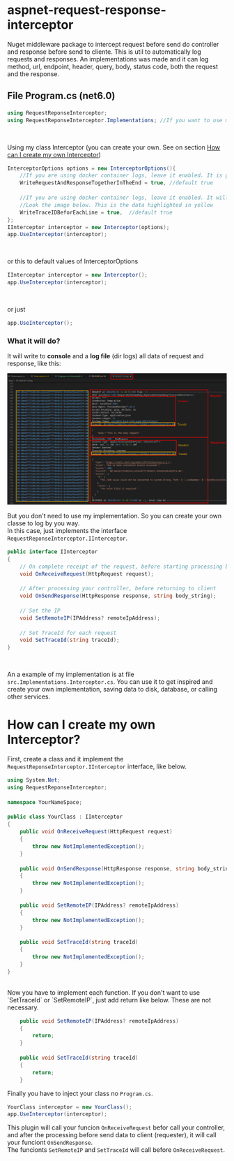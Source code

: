 # aspnet-request-response-interceptor
Nuget middleware package to intercept request before send do controller and response before send to cliente. This is util to automatically log requests and responses. An implementations was made and it can log method, url, endpoint, header, query, body, status code, both the request and the response.


## File Program.cs (net6.0)

```C#
using RequestReponseInterceptor;
using RequestReponseInterceptor.Implementations; //If you want to use my implmentation. If you will create yours, you can remove this.

```
<br>

Using my class Interceptor (you can create your own. See on section [How can I create my own Interceptor](#How-can-I-create-my-own-Interceptor))

```C#
InterceptorOptions options = new InterceptorOptions(){
    //If you are using docker container logs, leave it enabled. It is going to agrupate whole request and reponse line and will write to logs in the end
    WriteRequestAndResponseTogetherInTheEnd = true, //default true

    //If you are using docker container logs, leave it enabled. It will be easier to search by 'traceId'.
    //Look the image below. This is the data highlighted in yellow
    WriteTraceIDBeforEachLine = true,  //default true
};
IInterceptor interceptor = new Interceptor(options);
app.UseInterceptor(interceptor);

```
<br>

or this to default values of InterceptorOptions
```C#
IInterceptor interceptor = new Interceptor();
app.UseInterceptor(interceptor);
```

<br>

or just
```C#
app.UseInterceptor();
```




### What it will do?

It will write to **console** and a **log file** (dir logs) all data of request and response, like this:


![Teste](/assets/print1.png)



But you don't need to use my implementation. So you can create your own classe to log by you way.  
In this case, just implements the interface `RequestReponseInterceptor.IInterceptor`.

``` C#
public interface IInterceptor
{
    // On complete receipt of the request, before starting processing by your controller
    void OnReceiveRequest(HttpRequest request);

    // After processing your controller, before returning to client
    void OnSendResponse(HttpResponse response, string body_string);

    // Set the IP
    void SetRemoteIP(IPAddress? remoteIpAddress);

    // Set TraceId for each request
    void SetTraceId(string traceId);
}
```
<br>

An a example of my implementation is at file `src.Implementations.Interceptor.cs`. You can use it to get inspired and create your own implementation, saving data to disk, database, or calling other services.

# How can I create my own Interceptor?

First, create a class and it implement the `RequestReponseInterceptor.IInterceptor` interface, like below.

```C#
using System.Net;
using RequestReponseInterceptor;

namespace YourNameSpace;

public class YourClass : IInterceptor
{
    public void OnReceiveRequest(HttpRequest request)
    {
        throw new NotImplementedException();
    }

    public void OnSendResponse(HttpResponse response, string body_string)
    {
        throw new NotImplementedException();
    }

    public void SetRemoteIP(IPAddress? remoteIpAddress)
    {
        throw new NotImplementedException();
    }

    public void SetTraceId(string traceId)
    {
        throw new NotImplementedException();
    }
}
```

<br>
Now you have to implement each function. If you don't want to use `SetTraceId` or `SetRemoteIP`, just add return like below. These are not necessary.

```C#
    public void SetRemoteIP(IPAddress? remoteIpAddress)
    {
        return;
    }

    public void SetTraceId(string traceId)
    {
        return;
    }
```

Finally you have to inject your class no `Program.cs`.
```C#
YourClass interceptor = new YourClass();
app.UseInterceptor(interceptor);
```

This plugin will call your funcion `OnReceiveRequest` befor call your controller, and after the processing before send data to client (requester), it will call your funciont `OnSendResponse`.  
The funcionts `SetRemoteIP` and `SetTraceId` will call before `OnReceiveRequest`.